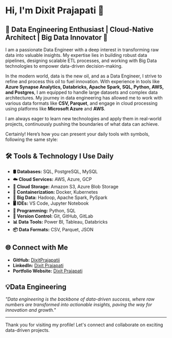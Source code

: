 # Hi, I'm Dixit Prajapati 👋

## 🚀 Data Engineering Enthusiast | Cloud-Native Architect | Big Data Innovator 🚀

I am a passionate Data Engineer with a deep interest in transforming raw data into valuable insights. My expertise lies in building robust data pipelines, designing scalable ETL processes, and working with Big Data technologies to empower data-driven decision-making.

In the modern world, data is the new oil, and as a Data Engineer, I strive to refine and process this oil to fuel innovation. With experience in tools like **Azure Synapse Analytics, Databricks, Apache Spark, SQL, Python, AWS, and Postgres**, I am equipped to handle large datasets and complex data architectures. My journey in data engineering has allowed me to work with various data formats like **CSV, Parquet**, and engage in cloud processing using platforms like **Microsoft Azure** and **AWS**.

I am always eager to learn new technologies and apply them in real-world projects, continuously pushing the boundaries of what data can achieve.

Certainly! Here’s how you can present your daily tools with symbols, following the same style:

## 🛠️ Tools & Technology I Use Daily

- **🛢️ Databases:** SQL, PostgreSQL, MySQL
- **☁️ Cloud Services:** AWS, Azure, GCP
- **💾 Cloud Storage:** Amazon S3, Azure Blob Storage
- **🐳 Containerization:** Docker, Kubernetes
- **🐘 Big Data:** Hadoop, Apache Spark, PySpark
- **🖥️ IDEs:** VS Code, Jupyter Notebook
- **🐍 Programming:** Python, SQL
- **🔗 Version Control:** Git, GitHub, GitLab
- **📊 Data Tools:** Power BI, Tableau, Databricks
- **📦 Data Formats:** CSV, Parquet, JSON


## 🌐 Connect with Me

- **GitHub:** [DixitPrajapatii](https://github.com/DixitPrajapatii)
- **LinkedIn:** [Dixit Prajapati](https://www.linkedin.com/in/dixit-prajapati)
- **Portfolio Website:** [Dixit Prajapati](https://www.dixitprajapati.com)

## 💡Data Engineering

_"Data engineering is the backbone of data-driven success, where raw numbers are transformed into actionable insights, paving the way for innovation and growth."_

---

Thank you for visiting my profile! Let's connect and collaborate on exciting data-driven projects.
